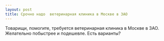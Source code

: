 ```yaml
---
layout: post 
title: Срочно надо  ветеринарная клиника в Москве в ЗАО 
--- 
```

Товарищи, помогите, требуется  ветеринарная клиника в Москве в ЗАО. Желательно побыстрее и подешевле. Есть варианты?